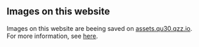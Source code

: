 ## Images on this website

Images on this website are beeing saved on [assets.qu30.qzz.io](https://assets.qu30.qzz.io). <br>
For more information, see [here](https://github.com/Queizen30/assets.qu30.qzz.io).
